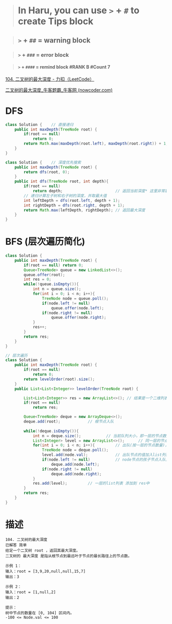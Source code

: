 > # In Haru, you can use `>` + `#` to create Tips block

> ## `>` + `##` = warning block

> ### `>` + `###` = error block

> #### `>` + `####` = remind block		#RANK B	#Count 7



[104. 二叉树的最大深度 - 力扣（LeetCode）](https://leetcode.cn/problems/maximum-depth-of-binary-tree/description/)

[二叉树的最大深度_牛客题霸_牛客网 (nowcoder.com)](https://www.nowcoder.com/practice/8a2b2bf6c19b4f23a9bdb9b233eefa73?tpId=295&tqId=642&ru=/exam/oj&qru=/ta/format-top101/question-ranking&sourceUrl=%2Fexam%2Foj)

# DFS 

```java
class Solution {	// 直接递归
    public int maxDepth(TreeNode root) {
        if(root == null)
            return 0;
        return Math.max(maxDepth(root.left), maxDepth(root.right)) + 1; // +1是算上根节点, max求的是左右子树的高度
    }
}

class Solution {	// 深度优先搜索
    public int maxDepth(TreeNode root) {
        return dfs(root, 0);
    }
    public int dfs(TreeNode root, int depth){
        if(root == null)
            return depth; 						// 返回当前深度* 这里非常容易错！！！是返回当前深度而不是0！！！
        // 递归计算左子树和右子树的深度，并取最大值
        int leftDepth = dfs(root.left, depth + 1);
        int rightDepth = dfs(root.right, depth + 1);
        return Math.max(leftDepth, rightDepth); // 返回最大深度
    }
}

```



# BFS (层次遍历简化)

```java
class Solution {
    public int maxDepth(TreeNode root) {
        if(root == null) return 0;
        Queue<TreeNode> queue = new LinkedList<>();
        queue.offer(root);
        int res = 0;
        while(!queue.isEmpty()){
            int n = queue.size();
            for(int i = 0; i < n; i++){
                TreeNode node = queue.poll();
                if(node.left != null)
                    queue.offer(node.left);
                if(node.right != null)
                    queue.offer(node.right);
            }
            res++;
        }
        return res;
    }
}

// 层次遍历
class Solution {
    public int maxDepth(TreeNode root) {
        if(root == null)
            return 0;
        return levelOrder(root).size();
    }
    public List<List<Integer>> levelOrder(TreeNode root) {

        List<List<Integer>> res = new ArrayList<>(); // 结果是一个二维列表如：[[1],[2,3],[4,5,6]]
        if(root == null)
            return res;

        Queue<TreeNode> deque = new ArrayDeque<>();
        deque.add(root);			// 根节点入队
        
        while(!deque.isEmpty()){
            int n = deque.size();			// 当前队列大小，即一层的节点数量
            List<Integer> level = new ArrayList<>();      // 同一层的节点存到一个list中
            for(int i = 0; i < n; i++){			// 出队(按一层的节点数量)，并将出队的节点的孩子节点加入队列
                TreeNode node = deque.poll();	
                level.add(node.val);			// 出队节点的值加入list列表
                if(node.left != null)			// node节点的孩子节点入队，存在的话
                    deque.add(node.left);
                if(node.right != null)
                    deque.add(node.right);
            }
            res.add(level);			// 一层的list列表 添加到 res中
        }
        return res;
    }
}
```



# 描述

```apl
104. 二叉树的最大深度
已解答 简单
给定一个二叉树 root ，返回其最大深度。
二叉树的 最大深度 是指从根节点到最远叶子节点的最长路径上的节点数。

示例 1：
输入：root = [3,9,20,null,null,15,7]
输出：3

示例 2：
输入：root = [1,null,2]
输出：2

提示：
树中节点的数量在 [0, 104] 区间内。
-100 <= Node.val <= 100
```



​                        



